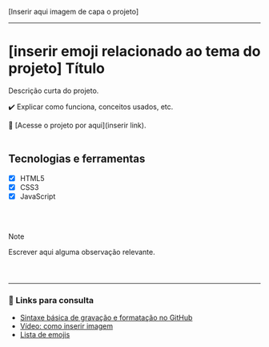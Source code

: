 <!-- VEJA OS LINKS PARA CONSULTA NO FINAL -->
<!-- Tudo o que está dentro desses setinhas é comentário e fica oculto. Apague se preferir, mantenha se quiser deixar de referência -->

[Inserir aqui imagem de capa o projeto] 
<hr>

# [inserir emoji relacionado ao tema do projeto] Título

Descrição curta do projeto.
<!-- Ex.: Projeto do curso de JavaScript Completo ES6 - Origamid. --> 

:heavy_check_mark: Explicar como funciona, conceitos usados, etc.
<!-- Ex.: Com foco em manipulação do DOM, foram aplicados recursos como: navegação por tabs, accordion list e animações ao scroll. -->

  :link: [Acesse o projeto por aqui](inserir link).
  <br>
  <br>

## Tecnologias e ferramentas
<!-- Exemplos abaixo -->
- [X] HTML5
- [X] CSS3
- [X] JavaScript
<br>
<br>

<!-- Opcional -->
> [!NOTE]
> Escrever aqui alguma observação relevante.
> <!-- Ex.: Elementos fictícios e utilizados apenas para fins educacionais. Fotografias via [Unsplash](https://unsplash.com/pt-br). --> 
<br>

<!-- APAGAR O BLOCO DE CONTEÚDO ABAIXO OU COLOCÁ-LO DENTRO DE UM COMENTÁRIO PARA OCULTÁ-LO -->
### <hr>
### :mag_right: Links para consulta
- [Sintaxe básica de gravação e formatação no GitHub](https://docs.github.com/pt/get-started/writing-on-github/getting-started-with-writing-and-formatting-on-github/basic-writing-and-formatting-syntax) 
- [Vídeo: como inserir imagem](https://www.youtube.com/watch?si=wd3Xlt2jsmLI9QWw&v=oMFiGEZ6UlQ&feature=youtu.be)
- [Lista de emojis](https://github.com/ikatyang/emoji-cheat-sheet/blob/master/README.md)
